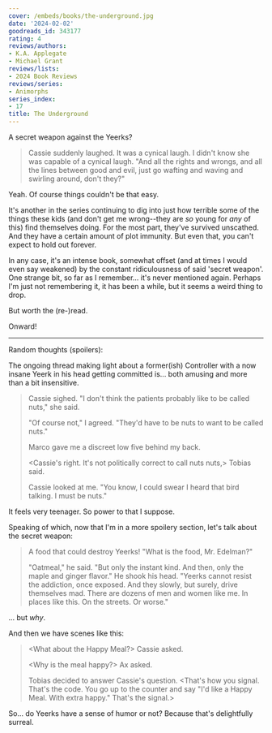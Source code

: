 ```yaml
---
cover: /embeds/books/the-underground.jpg
date: '2024-02-02'
goodreads_id: 343177
rating: 4
reviews/authors:
- K.A. Applegate
- Michael Grant
reviews/lists:
- 2024 Book Reviews
reviews/series:
- Animorphs
series_index:
- 17
title: The Underground
---
```

A secret weapon against the Yeerks? 

> Cassie suddenly laughed. It was a cynical laugh. I didn't know she was capable of a cynical laugh. "And all the rights and wrongs, and all the lines between good and evil, just go wafting and waving and swirling around, don't they?"

Yeah. Of course things couldn't be that easy. 

It's another in the series continuing to dig into just how terrible some of the things these kids (and don't get me wrong--they are *so* young for *any* of this) find themselves doing. For the most part, they've survived unscathed. And they have a certain amount of plot immunity. But even that, you can't expect to hold out forever. 

In any case, it's an intense book, somewhat offset (and at times I would even say weakened) by the constant ridiculousness of said 'secret weapon'. One strange bit, so far as I remember... it's never mentioned again. Perhaps I'm just not remembering it, it has been a while, but it seems a weird thing to drop. 

But worth the (re-)read. 

Onward!

<!--more-->

- - - 

Random thoughts (spoilers):

The ongoing thread making light about a former(ish) Controller with a now insane Yeerk in his head getting committed is... both amusing and more than a bit insensitive. 

> Cassie sighed. "I don't think the patients probably like to be called nuts," she said.
> 
> "Of course not," I agreed. "They'd have to be nuts to want to be called nuts."
> 
> Marco gave me a discreet low five behind my back.
> 
> <Cassie's right. It's not politically correct to call nuts nuts,> Tobias said.
> 
> Cassie looked at me. "You know, I could swear I heard that bird talking. I must be nuts."

It feels very teenager. So power to that I suppose. 

Speaking of which, now that I'm in a more spoilery section, let's talk about the secret weapon:

> A food that could destroy Yeerks! "What is the food, Mr. Edelman?"
> 
> "Oatmeal," he said. "But only the instant kind. And then, only the maple and ginger flavor." He shook his head. "Yeerks cannot resist the addiction, once exposed. And they slowly, but surely, drive themselves mad. There are dozens of men and women like me. In places like this. On the streets. Or worse."

... but *why*. 

And then we have scenes like this:

> <What about the Happy Meal?> Cassie asked.
> 
> <Why is the meal happy?> Ax asked.
> 
> Tobias decided to answer Cassie's question. <That's how you signal. That's the code. You go up to the counter and say "I'd like a Happy Meal. With extra happy." That's the signal.>

So... do Yeerks have a sense of humor or not? Because that's delightfully surreal. 